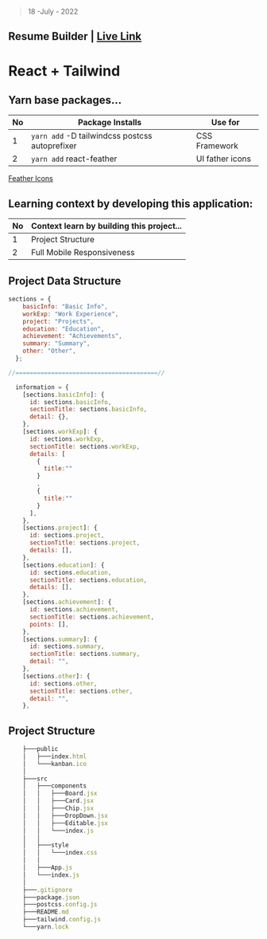 > 18 -July - 2022

## Resume Builder | [Live Link](https://resumes-builder.netlify.app)

# React + Tailwind


## Yarn base packages...
|No| Package Installs                               | Use for                  |
|--|------------------------------------------------|--------------------------|
| 1| `yarn add` -D tailwindcss postcss autoprefixer | CSS Framework            |
| 2| `yarn add` react-feather                       | UI father icons          |

[Feather Icons](https://feathericons.com)


## Learning context by developing this application:
|No| Context learn by building this project... | 
|--|-------------------------------------------|
| 1| Project Structure                         | 
| 2| Full Mobile Responsiveness                | 



## Project Data Structure
```jsx
sections = {
    basicInfo: "Basic Info",
    workExp: "Work Experience",
    project: "Projects",
    education: "Education",
    achievement: "Achievements",
    summary: "Summary",
    other: "Other",
  };

//========================================//

  information = {
    [sections.basicInfo]: {
      id: sections.basicInfo,
      sectionTitle: sections.basicInfo,
      detail: {},
    },
    [sections.workExp]: {
      id: sections.workExp,
      sectionTitle: sections.workExp,
      details: [
        {
          title:""
        }
        ,
        {
          title:""
        }
      ],
    },
    [sections.project]: {
      id: sections.project,
      sectionTitle: sections.project,
      details: [],
    },
    [sections.education]: {
      id: sections.education,
      sectionTitle: sections.education,
      details: [],
    },
    [sections.achievement]: {
      id: sections.achievement,
      sectionTitle: sections.achievement,
      points: [],
    },
    [sections.summary]: {
      id: sections.summary,
      sectionTitle: sections.summary,
      detail: "",
    },
    [sections.other]: {
      id: sections.other,
      sectionTitle: sections.other,
      detail: "",
    },
```

## Project Structure
```jsx
    ├───public
    │   ├───index.html
    │   └───kanban.ico
    │
    ├───src
    │   ├───components
    │   │   ├───Board.jsx
    │   │   ├───Card.jsx
    │   │   ├───Chip.jsx
    │   │   ├───DropDown.jsx
    │   │   ├───Editable.jsx
    │   │   └───index.js
    │   │
    │   ├───style
    │   │   └───index.css
    │   │
    │   ├───App.js
    │   └───index.js
    │   
    ├───.gitignore
    ├───package.json
    ├───postcss.config.js
    ├───README.md
    ├───tailwind.config.js
    └───yarn.lock
```